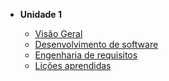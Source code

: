 - **Unidade 1**

  - [Visão Geral](docs/visaoGeral.md)
  - [Desenvolvimento de software](docs/devDeSoftware.md)
  - [Engenharia de requisitos](docs/engDeRequisitos.md)
  - [Lições aprendidas](docs/licoesAprendidas.md)
